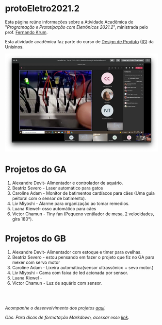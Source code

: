 # protoEletro2021.2

Esta página reúne informações sobre a Atividade Acadêmica de "_Programação e Prototipação com Eletrônicos 2021.2_", ministrada pelo prof. [Fernando Krum](http://www.ferkrum.com). 

Esta atividade acadêmica faz parte do curso de [Design de Produto](https://www.unisinos.br/graduacao/design-de-produto/porto-alegre)  ([IG](https://www.instagram.com/designproduto.unisinos/)) da Unisinos. 



![texto alternativo](/protoeletroGithub.png "descrição")



# Projetos do GA
1. Alexandre Devit- Alimentador e controlador de aquário.
2. Beatriz Severo - Laser automático para gatos
3. Caroline Adam - Monitor de batimentos cardíacos para cães (Uma guia peitoral com o sensor de batimento).
4. Liv Miyoshi - Alarme para organização ao tomar remedios.
5. Luana Kiewel- osso automático para cães
6. Victor Chamun - Tiny fan (Pequeno ventilador de mesa, 2 velocidades, gira 180°).



# Projetos do GB

1. Alexandre Devit- Alimentador com estoque e timer para ovelhas.
2. Beatriz Severo - estou pensando em fazer o projeto que fiz no GA para mexer com servo motor
3. Caroline Adam - Lixeira automática(sensor ultrassônico +  sevo motor.)
4. Liv Miyoshi - Cama com faixa de led acionada por sensor.
5. Luana Kiewel - 
6. Victor Chamun - Luz de aquário com sensor.


<br><br><br>
_Acompanhe o desenvolvimento dos projetos [aqui](https://github.com/ferkrum/protoEletro2021.2/wiki)._






_Obs: Para dicas de formatação Markdown, acessar esse [link](https://docs.pipz.com/central-de-ajuda/learning-center/guia-basico-de-markdown#open)._
